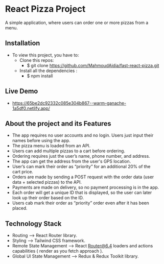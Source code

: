 # React Pizza Project
A simple application, where users can order one or more pizzas from a menu.

## Installation
- To view this project, you have to:
    - Clone this repos:
      - $ git clone https://github.com/MahmoudAidia/fast-react-pizza.git
    - Install all the dependencies :
      - $ npm install

## Live Demo
- https://65be2dc92332c085e304b867--warm-ganache-1a5df0.netlify.app/


## About the project and its Features
- The app requires no user accounts and no login. Users just input their names before using the app.
- The pizza menu is loaded from an API.
- Users can add multiple pizzas to a cart before ordering.
- Ordering requires just the user’s name, phone number, and address.
- The app can get the address from the user's GPS location.
- User’s can mark their order as “priority” for an additional 20% of the cart price.
- Orders are made by sending a POST request with the order data (user data + selected pizzas) to the API.
- Payments are made on delivery, so no payment processing is in the app.
- Each order will get a unique ID that is displayed, so the user can later look up their order based on the ID.
- Users cab mark their order as “priority” order even after it has been placed.


## Technology Stack
- Routing --> React Router library.
- Styling --> Tailwind CSS framework.
- Remote State Management --> React Router@6.4 loaders and actions capabilities ( render as you fetch approach ).
- Global UI State Management --> Redux & Redux Toolkit library.



